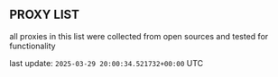 ## PROXY LIST

all proxies in this list were collected from open sources and tested for functionality

last update: `2025-03-29 20:00:34.521732+00:00` UTC